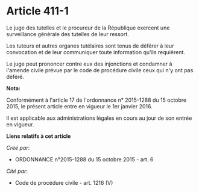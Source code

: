 # Article 411-1

Le juge des tutelles et le procureur de la République exercent une surveillance générale des tutelles de leur ressort.

Les tuteurs et autres organes tutélaires sont tenus de déférer à leur convocation et de leur communiquer toute information
qu'ils requièrent.

Le juge peut prononcer contre eux des injonctions et condamner à l'amende civile prévue par le code de procédure civile ceux
qui n'y ont pas déféré.

**Nota:**

Conformément à l'article 17 de l'ordonnance n° 2015-1288 du 15 octobre 2015, le présent article entre en vigueur le 1er
janvier 2016.

Il est applicable aux administrations légales en cours au jour de son entrée en vigueur.

**Liens relatifs à cet article**

_Créé par_:

  - ORDONNANCE n°2015-1288 du 15 octobre 2015 - art. 6

_Cité par_:

  - Code de procédure civile - art. 1216 (V)
